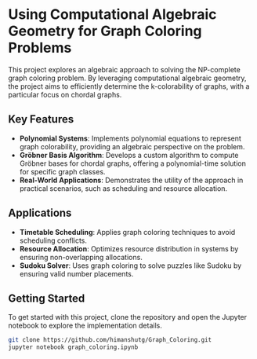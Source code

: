 # Using Computational Algebraic Geometry for Graph Coloring Problems

This project explores an algebraic approach to solving the NP-complete graph coloring problem. By leveraging computational algebraic geometry, the project aims to efficiently determine the k-colorability of graphs, with a particular focus on chordal graphs.

## Key Features
- **Polynomial Systems**: Implements polynomial equations to represent graph colorability, providing an algebraic perspective on the problem.
- **Gröbner Basis Algorithm**: Develops a custom algorithm to compute Gröbner bases for chordal graphs, offering a polynomial-time solution for specific graph classes.
- **Real-World Applications**: Demonstrates the utility of the approach in practical scenarios, such as scheduling and resource allocation.

## Applications
- **Timetable Scheduling**: Applies graph coloring techniques to avoid scheduling conflicts.
- **Resource Allocation**: Optimizes resource distribution in systems by ensuring non-overlapping allocations.
- **Sudoku Solver**: Uses graph coloring to solve puzzles like Sudoku by ensuring valid number placements.

## Getting Started
To get started with this project, clone the repository and open the Jupyter notebook to explore the implementation details.

```bash
git clone https://github.com/himanshutg/Graph_Coloring.git
jupyter notebook graph_coloring.ipynb
```
